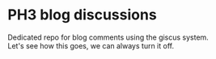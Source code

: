 # PH3 blog discussions

Dedicated repo for blog comments using the giscus system.  
Let's see how this goes, we can always turn it off.
